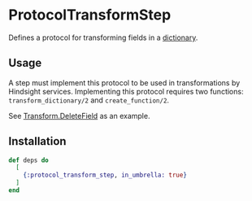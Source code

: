 # ProtocolTransformStep

Defines a protocol for transforming fields in a [dictionary](../definition_dictionary/README.md).

## Usage

A step must implement this protocol to be used in transformations by Hindsight services.
Implementing this protocol requires two functions: `transform_dictionary/2` and `create_function/2`.

See [Transform.DeleteField](../transformer/lib/transform/delete_field.ex) as an example.

## Installation

```elixir
def deps do
  [
    {:protocol_transform_step, in_umbrella: true}
  ]
end
```

